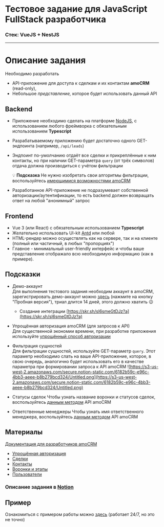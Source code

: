 # Тестовое задание для JavaScript FullStack разработчика

### Стек: VueJS + NestJS

---

# Описание задания

Необходимо разработать

-   API-приложение для доступа к сделкам и их контактам **amoCRM** (read-only),
-   Небольшое _представление,_ которое будет использовать данный API

## Backend

-   Приложение необходимо сделать на платформе [NodeJS](https://nodejs.org/en/), с использованием любого фреймворка c обязательным использованием **Typescript**
-   Разрабатываемому приложению будет достаточно одного GET-эндпоинта (например, `/api/leads`)
-   Эндпоинт по-умолчанию отдаёт все сделки и прикреплённые к ним контакты, но при наличии GET-параметра `query` (от трёх символов) отдача должна производиться с учётом фильтрации

    💡 **Подсказка**
    Не нужно изобретать свои алгоритмы фильтрации, воспользуйтесь [имеющимися возможностями amoCRM](https://www.amocrm.ru/developers/content/crm_platform/api-reference)

-   Разработанное API-приложение не подразумевает собственной авторизации/аутентификации, то есть backend должен возвращать ответ на любой "анонимный" запрос

## Frontend

-   Vue 3 (или React) c обязательным использованием **Typescript**
-   Желательно использовать UI-kit [Antd](https://www.antdv.com/) или любой
-   HTML-рендер можно осуществлять как на сервере, так и на клиенте (полный или частичный, в любых "пропорциях")
-   Главное - минимальный user-friendly интерфейс и чтобы ваше представление отображало всю необходимую информацию (как в примере).

## Подсказки

-   Демо-аккаунт  
    Для выполнения тестового задания необходим аккаунт в amoCRM, зарегистрировать демо-аккаунт можно [здесь](https://www.amocrm.ru/) (нажмите на кнопку "Пробная версия"), триал длится 14 дней, этого должно хватить 😉

    -   Создание интеграции [https://skr.sh/sI6smeGtDJz?a](https://skr.sh/sI6smeGtDJz?a)

-   Упрощённая авторизация amoCRM (для запросов к API)  
    Для существенной экономии времени, при разработке приложения используйте [упрощённый способ авторизации](https://www.amocrm.ru/developers/content/oauth/easy-auth)
-   Фильтрация сущностей  
    Для фильтрации сущностей, используйте GET-параметр `query`. Этот параметр необходимо слать на ваше API-приложение, которое, в свою очередь, аналогично будет использовать его в качестве параметра при формировании запроса к API amoCRM
    ![https://s3-us-west-2.amazonaws.com/secure.notion-static.com/6182b59c-e96c-4bb3-aeee-b8b279bcd324/Untitled.png](https://s3-us-west-2.amazonaws.com/secure.notion-static.com/6182b59c-e96c-4bb3-aeee-b8b279bcd324/Untitled.png)
-   Статусы сделок
    Чтобы узнать название воронки и статусов сделок, воспользуйтесь [данным методом](https://www.amocrm.ru/developers/content/crm_platform/leads_pipelines) API amoCRM
-   Ответственные менеджеры
    Чтобы узнать имя ответственного менеджера, воспользуйтесь [данным методом](https://www.amocrm.ru/developers/content/crm_platform/users-api) API amoCRM

## Материалы

[Документация для разработчиков amoCRM](https://amocrm.ru/developers/content/crm_platform/api-reference)

-   [Упрощённая авторизация](https://www.amocrm.ru/developers/content/oauth/easy-auth)
-   [Сделки](https://www.amocrm.ru/developers/content/crm_platform/leads-api)
-   [Контакты](https://www.amocrm.ru/developers/content/api/recommendations)
-   [Воронки и этапы](https://www.amocrm.ru/developers/content/crm_platform/leads_pipelines)
-   [Пользователи](https://www.amocrm.ru/developers/content/crm_platform/users-api)

### Описание задания в [Notion](https://rocketsales.notion.site/JavaScript-FullStack-1043991f7c9d4d56aec87237c5609477)

## Пример

Ознакомиться с примером работы можно [здесь](https://dev-test.rocketsales.ru/) (работает 24/7, но это не точно)
